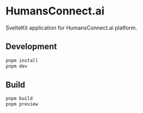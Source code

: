 # HumansConnect.ai

SvelteKit application for HumansConnect.ai platform.

## Development

```sh
pnpm install
pnpm dev
```

## Build

```sh
pnpm build
pnpm preview
```
